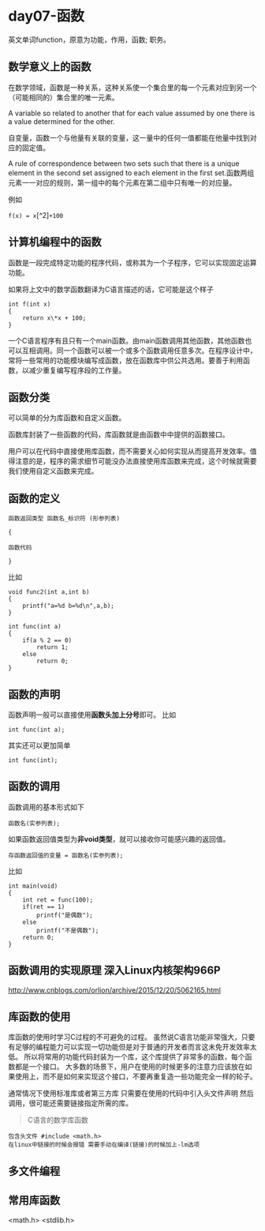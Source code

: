 # day07-函数

英文单词function，原意为功能，作用，函数; 职务。

## 数学意义上的函数

在数学领域，函数是一种关系，这种关系使一个集合里的每一个元素对应到另一个（可能相同的）集合里的唯一元素。

A variable so related to another that for each value assumed by one there is a value determined for the other.

自变量，函数一个与他量有关联的变量，这一量中的任何一值都能在他量中找到对应的固定值。

A rule of correspondence between two sets such that there is a unique element in the second set assigned to each element in the first set.函数两组元素一一对应的规则，第一组中的每个元素在第二组中只有唯一的对应量。

例如

`f(x) = x`[^2]`+100`

## 计算机编程中的函数

函数是一段完成特定功能的程序代码，或称其为一个子程序，它可以实现固定运算功能。

如果将上文中的数学函数翻译为C语言描述的话，它可能是这个样子
    


```
int f(int x)
{
    return x\*x + 100;
}
```






一个C语言程序有且只有一个main函数。由main函数调用其他函数，其他函数也可以互相调用。同一个函数可以被一个或多个函数调用任意多次。在程序设计中，常将一些常用的功能模块编写成函数，放在函数库中供公共选用。要善于利用函数，以减少重复编写程序段的工作量。

## 函数分类

可以简单的分为库函数和自定义函数。

函数库封装了一些函数的代码，库函数就是由函数中中提供的函数接口。

用户可以在代码中直接使用库函数，而不需要关心如何实现从而提高开发效率。值得注意的是，程序的需求细节可能没办法直接使用库函数来完成，这个时候就需要我们使用自定义函数来完成。

## 

## 函数的定义

```
函数返回类型 函数名_标识符 (形参列表)

{

函数代码

}
```

比如


```
void func2(int a,int b)
{
    printf("a=%d b=%d\n",a,b);
}
```







```
int func(int a)
{
    if(a % 2 == 0)
        return 1;
    else
        return 0;
}
```





## 函数的声明

函数声明一般可以直接使用**函数头加上分号**即可。
比如 



```
int func(int a);
```




其实还可以更加简单



```
int func(int);
```



## 函数的调用

函数调用的基本形式如下  


```
函数名(实参列表);
```

如果函数返回值类型为**非void类型**，就可以接收你可能感兴趣的返回值。



```
存函数返回值的变量 = 函数名(实参列表);
```

比如



```
int main(void)
{
    int ret = func(100);
    if(ret == 1)
        printf("是偶数");
    else
        printf("不是偶数");
    return 0;
}

```



## 函数调用的实现原理 深入Linux内核架构966P

http://www.cnblogs.com/orlion/archive/2015/12/20/5062165.html


## 库函数的使用

库函数的使用时学习C过程的不可避免的过程。
虽然说C语言功能非常强大，只要有足够的编程能力可以实现一切功能但是对于普通的开发者而言这未免开发效率太低。
所以将常用的功能代码封装为一个库，这个库提供了非常多的函数，每个函数都是一个接口。
大多数的场景下，用户在使用的时候更多的注意力应该放在如果使用上，而不是如何来实现这个接口，不要再重复造一些功能完全一样的轮子。

通常情况下使用标准库或者第三方库
只需要在使用的代码中引入头文件声明
然后调用，很可能还需要链接指定所需的库。

> C语言的数学库函数

```
包含头文件 #include <math.h>
在linux中链接的时候会报错 需要手动在编译(链接)的时候加上-lm选项
```




## 多文件编程


## 常用库函数

<math.h>
<stdlib.h>

